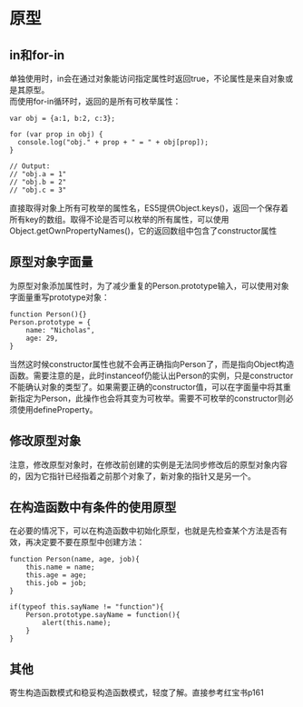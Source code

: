 # 原型
## in和for-in
单独使用时，in会在通过对象能访问指定属性时返回true，不论属性是来自对象或是其原型。  
而使用for-in循环时，返回的是所有可枚举属性：
```
var obj = {a:1, b:2, c:3};

for (var prop in obj) {
  console.log("obj." + prop + " = " + obj[prop]);
}

// Output:
// "obj.a = 1"
// "obj.b = 2"
// "obj.c = 3"
```
直接取得对象上所有可枚举的属性名，ES5提供Object.keys()，返回一个保存着所有key的数组。取得不论是否可以枚举的所有属性，可以使用Object.getOwnPropertyNames()，它的返回数组中包含了constructor属性
## 原型对象字面量
为原型对象添加属性时，为了减少重复的Person.prototype输入，可以使用对象字面量重写prototype对象：
```
function Person(){}
Person.prototype = {
    name: "Nicholas",
    age: 29,
}
```
当然这时候constructor属性也就不会再正确指向Person了，而是指向Object构造函数。需要注意的是，此时instanceof仍能认出Person的实例，只是constructor不能确认对象的类型了。如果需要正确的constructor值，可以在字面量中将其重新指定为Person，此操作也会将其变为可枚举。需要不可枚举的constructor则必须使用defineProperty。
## 修改原型对象
注意，修改原型对象时，在修改前创建的实例是无法同步修改后的原型对象内容的，因为它指针已经指着之前那个对象了，新对象的指针又是另一个。
## 在构造函数中有条件的使用原型
在必要的情况下，可以在构造函数中初始化原型，也就是先检查某个方法是否有效，再决定要不要在原型中创建方法：
```
function Person(name, age, job){
    this.name = name;
    this.age = age;
    this.job = job;
}

if(typeof this.sayName != "function"){
    Person.prototype.sayName = function(){
        alert(this.name);
    }
}
```
## 其他
寄生构造函数模式和稳妥构造函数模式，轻度了解。直接参考红宝书p161
